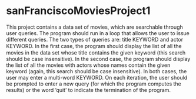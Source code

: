 # sanFranciscoMoviesProject1
This project contains a data set of movies, which are searchable through user queries. The program should run in a loop that allows the user to issue different queries. The two types of queries are: title KEYWORD and actor KEYWORD. In the ﬁrst case, the program should display the list of all the movies in the data set whose title contains the given keyword (this search should be case insensitive). In the second case, the program should display the list of all the movies with actors whose names contain the given keyword (again, this search should be case insensitive). In both cases, the user may enter a multi-word KEYWORD. On each iteration, the user should be prompted to enter a new query (for which the program computes the results) or the word ’quit’ to indicate the termination of the program. 
